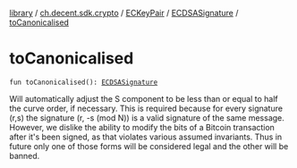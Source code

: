 [library](../../../index.md) / [ch.decent.sdk.crypto](../../index.md) / [ECKeyPair](../index.md) / [ECDSASignature](index.md) / [toCanonicalised](./to-canonicalised.md)

# toCanonicalised

`fun toCanonicalised(): `[`ECDSASignature`](index.md)

Will automatically adjust the S component to be less than or equal to half the curve order, if necessary.
This is required because for every signature (r,s) the signature (r, -s (mod N)) is a valid signature of
the same message. However, we dislike the ability to modify the bits of a Bitcoin transaction after it's
been signed, as that violates various assumed invariants. Thus in future only one of those forms will be
considered legal and the other will be banned.

